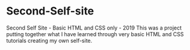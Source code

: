 # Second-Self-site
 Second Self Site - Basic HTML and CSS only - 2019
This was a project putting together what I have learned through very basic HTML and CSS tutorials creating my own self-site.
